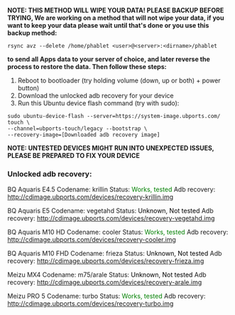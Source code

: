 **NOTE: THIS METHOD WILL WIPE YOUR DATA! PLEASE BACKUP BEFORE TRYING, We are working on a method that will not wipe your data, if you want to keep your data please wait until that's done or you use this backup method:**
```
rsync avz --delete /home/phablet <user>@<server>:<dirname>/phablet
```
**to send all Apps data to your server of choice, and later reverse the process to restore the data. Then follow these steps:** 

1. Reboot to bootloader (try holding volume (down, up or both) + power button)
2. Download the unlocked adb recovery for your device
3. Run this Ubuntu device flash command (try with sudo):

```
sudo ubuntu-device-flash --server=https://system-image.ubports.com/ touch \
--channel=ubports-touch/legacy --bootstrap \
--recovery-image=[Downloaded adb recovery image]
```

**NOTE: UNTESTED DEVICES MIGHT RUN INTO UNEXPECTED ISSUES, PLEASE BE PREPARED TO FIX YOUR DEVICE**

### Unlocked adb recovery:

BQ Aquaris E4.5
Codename: krillin
Status: <span style="color:green">Works, tested</span>
Adb recovery: http://cdimage.ubports.com/devices/recovery-krillin.img

BQ Aquaris E5
Codename: vegetahd
Status: <span style="color:black">Unknown, Not tested</span>
Adb recovery: http://cdimage.ubports.com/devices/recovery-vegetahd.img

BQ Aquaris M10 HD
Codename: cooler
Status: <span style="color:green">Works, tested</span>
Adb recovery: http://cdimage.ubports.com/devices/recovery-cooler.img

BQ Aquaris M10 FHD
Codename: frieza
Status: <span style="color:black">Unknown, Not tested</span>
Adb recovery: http://cdimage.ubports.com/devices/recovery-frieza.img

Meizu MX4
Codename: m75/arale
Status: <span style="color:black">Unknown, Not tested</span>
Adb recovery: http://cdimage.ubports.com/devices/recovery-arale.img

Meizu PRO 5
Codename: turbo
Status: <span style="color:green">Works, tested</span>
Adb recovery: http://cdimage.ubports.com/devices/recovery-turbo.img
